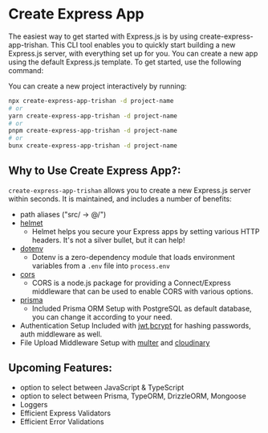 # Create Express App

The easiest way to get started with Express.js is by using create-express-app-trishan. This CLI tool enables you to quickly start building a new Express.js server, with everything set up for you. You can create a new app using the default Express.js template. To get started, use the following command:

You can create a new project interactively by running:

```bash
npx create-express-app-trishan -d project-name
# or
yarn create-express-app-trishan -d project-name
# or
pnpm create-express-app-trishan -d project-name
# or
bunx create-express-app-trishan -d project-name
```

## Why to Use Create Express App?:

`create-express-app-trishan` allows you to create a new Express.js server within seconds. It is maintained, and includes a number of benefits:

- path aliases ("src/ -> @/")
- [helmet](https://www.npmjs.com/package/helmet)
  - Helmet helps you secure your Express apps by setting various HTTP headers. It's not a silver bullet, but it can help!
- [dotenv](https://www.npmjs.com/package/dotenv)
  - Dotenv is a zero-dependency module that loads environment variables from a `.env` file into `process.env`
- [cors](https://www.npmjs.com/package/cors)
  - CORS is a node.js package for providing a Connect/Express middleware that can be used to enable CORS with various options.
- [prisma](https://www.npmjs.com/package/prisma)
  - Included Prisma ORM Setup with PostgreSQL as default database, you can change it according to your need.
- Authentication Setup Included with [jwt](https://jwt.io/),[bcrypt](https://www.npmjs.com/package/bcrypt) for hashing passwords, auth middleware as well.
- File Upload Middleware Setup with [multer](https://www.npmjs.com/package/multer) and [cloudinary](https://cloudinary.com/documentation/node_integration)

## Upcoming Features:

- option to select between JavaScript & TypeScript
- option to select between Prisma, TypeORM, DrizzleORM, Mongoose
- Loggers
- Efficient Express Validators
- Efficient Error Validations
